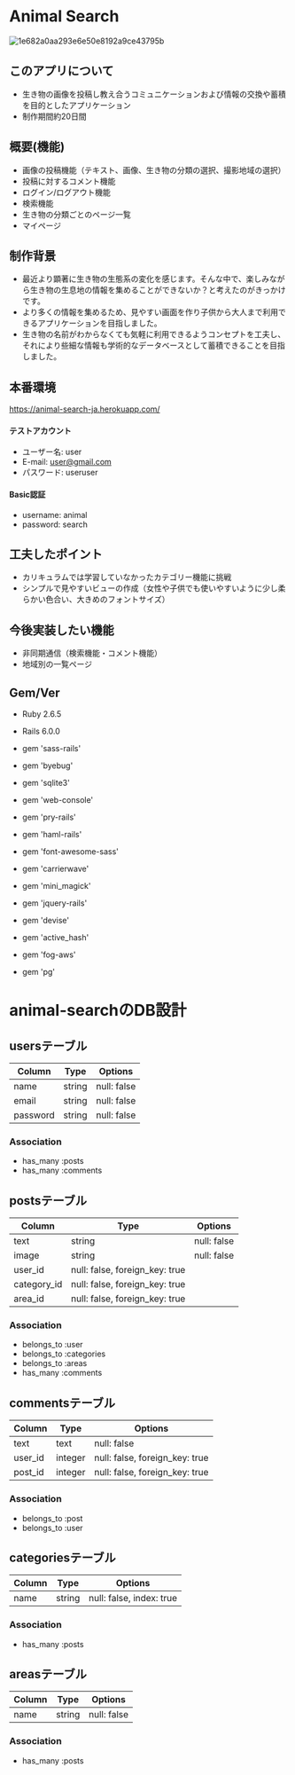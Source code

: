 # Animal Search
![1e682a0aa293e6e50e8192a9ce43795b](https://user-images.githubusercontent.com/67887018/91512678-7e450f80-e91d-11ea-834e-afb051c6c6a8.jpg)

## このアプリについて
* 生き物の画像を投稿し教え合うコミュニケーションおよび情報の交換や蓄積を目的としたアプリケーション
* 制作期間約20日間

## 概要(機能)
* 画像の投稿機能（テキスト、画像、生き物の分類の選択、撮影地域の選択）
* 投稿に対するコメント機能
* ログイン/ログアウト機能
* 検索機能
* 生き物の分類ごとのページ一覧
* マイページ

## 制作背景
* 最近より顕著に生き物の生態系の変化を感じます。そんな中で、楽しみながら生き物の生息地の情報を集めることができないか？と考えたのがきっかけです。
* より多くの情報を集めるため、見やすい画面を作り子供から大人まで利用できるアプリケーションを目指しました。
* 生き物の名前がわからなくても気軽に利用できるようコンセプトを工夫し、それにより些細な情報も学術的なデータベースとして蓄積できることを目指しました。

## 本番環境
https://animal-search-ja.herokuapp.com/

#### テストアカウント
- ユーザー名: user
- E-mail: user@gmail.com
- パスワード: useruser
#### Basic認証
- username: animal
- password: search

## 工夫したポイント
* カリキュラムでは学習していなかったカテゴリー機能に挑戦
* シンプルで見やすいビューの作成（女性や子供でも使いやすいように少し柔らかい色合い、大きめのフォントサイズ）

## 今後実装したい機能
* 非同期通信（検索機能・コメント機能）
* 地域別の一覧ページ

## Gem/Ver
* Ruby 2.6.5
* Rails 6.0.0

* gem 'sass-rails'
* gem 'byebug'
* gem 'sqlite3'
* gem 'web-console'
* gem 'pry-rails'
* gem 'haml-rails'
* gem 'font-awesome-sass'
* gem 'carrierwave'
* gem 'mini_magick'
* gem 'jquery-rails'
* gem 'devise'
* gem 'active_hash'
* gem 'fog-aws'
* gem 'pg'

# animal-searchのDB設計

## usersテーブル
|Column|Type|Options|
|------|----|-------|
|name|string|null: false|
|email|string|null: false|
|password|string|null: false|
### Association
- has_many :posts
- has_many :comments

## postsテーブル
|Column|Type|Options|
|------|----|-------|
|text|string|null: false|
|image|string|null: false|
|user_id|null: false, foreign_key: true|
|category_id|null: false, foreign_key: true|
|area_id|null: false, foreign_key: true|
### Association
- belongs_to :user
- belongs_to :categories
- belongs_to :areas
- has_many :comments

## commentsテーブル
|Column|Type|Options|
|------|----|-------|
|text|text|null: false|
|user_id|integer|null: false, foreign_key: true|
|post_id|integer|null: false, foreign_key: true|
### Association
- belongs_to :post
- belongs_to :user

## categoriesテーブル
|Column|Type|Options|
|------|----|-------|
|name|string|null: false, index: true|
### Association
- has_many :posts

## areasテーブル
|Column|Type|Options|
|------|----|-------|
|name|string|null: false|
### Association
- has_many :posts
